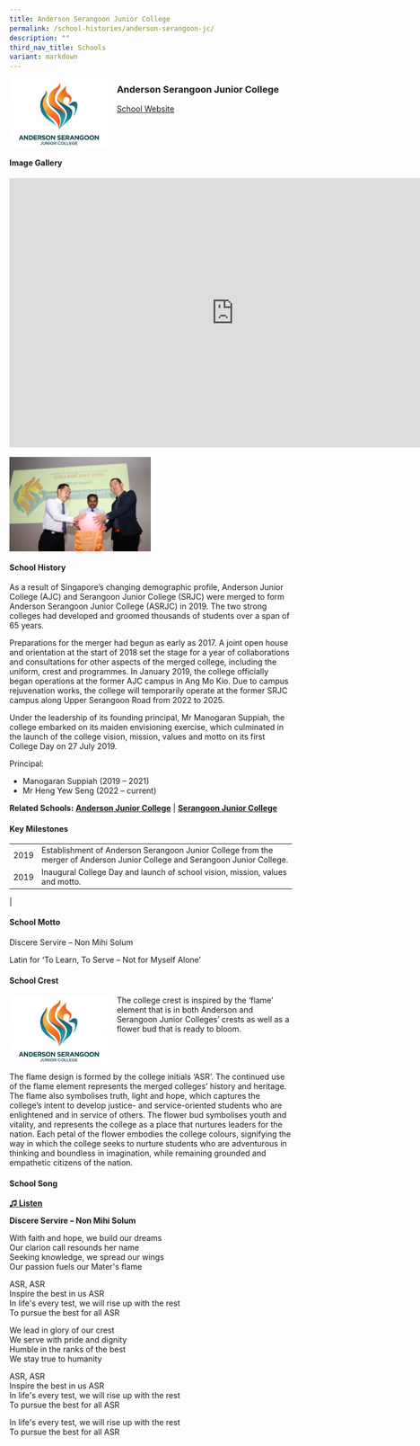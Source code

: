```yaml
---
title: Anderson Serangoon Junior College
permalink: /school-histories/anderson-serangoon-jc/
description: ""
third_nav_title: Schools
variant: markdown
---
```

<img align="left" style="width:35%;margin-right:15px;" src="/images/andersonsrjc1.png">

### **Anderson Serangoon Junior College**
[School Website](https://asrjc.moe.edu.sg/)
<br clear="left">
#### **Image Gallery**
<iframe allowfullscreen="true" height="479" width="800" frameborder="0" src="https://docs.google.com/presentation/d/e/2PACX-1vT4Z5jATaiUp4mjN8kFMnUNxY0alPJvbzcWMcLv7C59fVYxYq2qJgyAqePx8Q9xGULekNDjtiF3RXDk/embed?start=false&amp;loop=true&amp;delayms=5000"></iframe>
<p><a href="/images/andersonsrjc2.jpg">  
<img align="left" style="width:50%;margin-right:15px;" src="/images/andersonsrjc2.jpg">
</a></p>

<br clear="left">

#### **School History**
As a result of Singapore’s changing demographic profile, Anderson Junior College (AJC) and Serangoon Junior College (SRJC) were merged to form Anderson Serangoon Junior College (ASRJC) in 2019.&nbsp;The two strong colleges had developed and groomed thousands of students over a span of 65 years.&nbsp;&nbsp;

Preparations for the merger had begun as early as 2017. A joint open house and orientation at the start of 2018 set the stage for a year of collaborations and consultations for other aspects of the merged college, including the uniform, crest and programmes. In January 2019, the college officially began operations at the former AJC campus in Ang Mo Kio. Due to campus rejuvenation works, the college will temporarily operate at the former SRJC campus along Upper Serangoon Road from 2022 to 2025.

Under the leadership of its founding principal, Mr Manogaran Suppiah, the college embarked on its maiden envisioning exercise, which culminated in the launch of the college vision, mission, values and motto on its first College Day on 27 July 2019.

Principal:<br>
* Manogaran Suppiah (2019 – 2021)<br>
* Mr Heng Yew Seng (2022 – current)  

**Related Schools:** **[Anderson Junior College](/school-histories/anderson-jc/)** \| **[Serangoon Junior College](/school-histories/serangoon-jc/)** 


#### **Key Milestones**

|  |  |
|:---:|---|
| 2019 | Establishment of Anderson Serangoon Junior College from the merger of Anderson Junior College and Serangoon Junior College. |
| 2019 | Inaugural College Day and launch of school vision, mission, values and motto. |
|

#### **School Motto**
Discere Servire – Non Mihi Solum  
  
Latin for ‘To Learn, To Serve – Not for Myself Alone’

#### **School Crest**
<img align="left" style="width:35%;margin-right:15px;" src="/images/andersonsrjc1.png">

The college crest is inspired by the ‘flame’ element that is in both Anderson and Serangoon Junior Colleges’ crests as well as a flower bud that is ready to bloom.

<br clear="left">

The flame design is formed by the college initials ‘ASR’. The continued use of the flame element represents the merged colleges’ history and heritage. The flame also symbolises truth, light and hope, which captures the college’s intent to develop justice- and service-oriented students who are enlightened and in service of others. The flower bud symbolises youth and vitality, and represents the college as a place that nurtures leaders for the nation. Each petal of the flower embodies the college colours, signifying the way in which the college seeks to nurture students who are adventurous in thinking and boundless in imagination, while remaining grounded and empathetic citizens of the nation.

#### **School Song**
<a target="\_blank" href="https://drive.google.com/file/d/1c_BY4gGIHFcABe4jtspc36msxOGlsIhB/view?usp=sharing">**♫ Listen**</a>

**Discere Servire – Non Mihi Solum**

With faith and hope, we build our dreams<br>
Our clarion call resounds her name<br>
Seeking knowledge, we spread our wings<br>
Our passion fuels our Mater's flame

ASR, ASR<br>
Inspire the best in us ASR<br>
In life's every test, we will rise up with the rest<br>
To pursue the best for all ASR

We lead in glory of our crest<br>
We serve with pride and dignity<br>
Humble in the ranks of the best<br>
We stay true to humanity

ASR, ASR<br>
Inspire the best in us ASR<br>
In life's every test, we will rise up with the rest<br>
To pursue the best for all ASR

In life's every test, we will rise up with the rest<br>
To pursue the best for all ASR